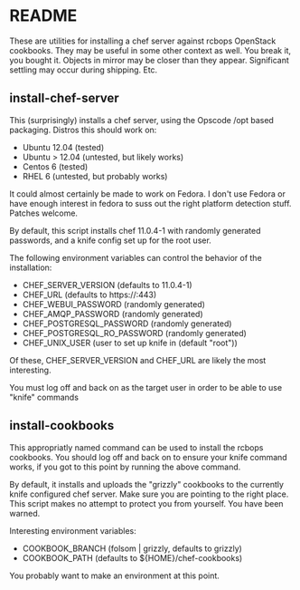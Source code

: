 README
======


These are utilities for installing a chef server against rcbops
OpenStack cookbooks.  They may be useful in some other context as
well.  You break it, you bought it.  Objects in mirror may be closer
than they appear.  Significant settling may occur during shipping.  Etc.

install-chef-server
-------------------

This (surprisingly) installs a chef server, using the Opscode /opt
based packaging.  Distros this should work on:

* Ubuntu 12.04 (tested)
* Ubuntu > 12.04 (untested, but likely works)
* Centos 6 (tested)
* RHEL 6 (untested, but probably works)

It could almost certainly be made to work on Fedora.  I don't use
Fedora or have enough interest in fedora to suss out the right
platform detection stuff.  Patches welcome.

By default, this script installs chef 11.0.4-1 with randomly generated
passwords, and a knife config set up for the root user.

The following environment variables can control the behavior of the
installation:

* CHEF_SERVER_VERSION (defaults to 11.0.4-1)
* CHEF_URL (defaults to https://<ip of default gw iface>:443)
* CHEF_WEBUI_PASSWORD (randomly generated)
* CHEF_AMQP_PASSWORD (randomly generated)
* CHEF_POSTGRESQL_PASSWORD (randomly generated)
* CHEF_POSTGRESQL_RO_PASSWORD (randomly generated)
* CHEF_UNIX_USER (user to set up knife in (default "root"))

Of these, CHEF_SERVER_VERSION and CHEF_URL are likely the most
interesting.

You must log off and back on as the target user in order to be able to
use "knife" commands

install-cookbooks
-----------------

This appropriatly named command can be used to install the rcbops
cookbooks. You should log off and back on to ensure your knife command
works, if you got to this point by running the above command.

By default, it installs and uploads the "grizzly" cookbooks to the
currently knife configured chef server. Make sure you are pointing to
the right place. This script makes no attempt to protect you from
yourself. You have been warned.

Interesting environment variables:

* COOKBOOK_BRANCH (folsom | grizzly, defaults to grizzly)
* COOKBOOK_PATH (defaults to ${HOME}/chef-cookbooks)

You probably want to make an environment at this point.
